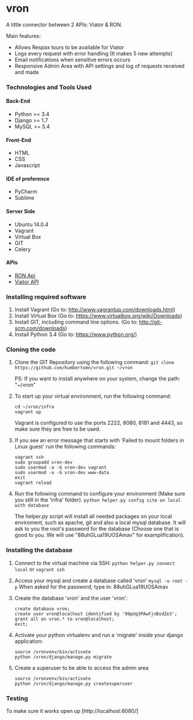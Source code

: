 # vron
A little connector between 2 APIs: Viator &amp; RON.

Main features:

- Allows Respax tours to be available for Viator
- Logs every request with error handling (It makes 5 new attempts)
- Email notifications when sensitive errors occurs
- Responsive Admin Area with API settings and log of requests received and made


### Technologies and Tools Used

#### Back-End
- Python >= 3.4
- Django >= 1.7
- MySQL >= 5.4

#### Front-End
- HTML
- CSS
- Javascript

#### IDE of preference
- PyCharm
- Sublime

#### Server Side
- Ubuntu 14.0.4
- Vagrant
- Virtual Box
- GIT
- Celery

#### APIs
- [RON Api](http://wiki.respax.com.au/respax/ron_api)
- [Viator API](http://supplierapitestharness.viatorinc.com/documentation.php)


### Installing required software

1. Install Vagrant (Go to: http://www.vagrantup.com/downloads.html)
2. Install Virtual Box (Go to: https://www.virtualbox.org/wiki/Downloads)
3. Install GIT, including command line options. (Go to: http://git-scm.com/downloads)
4. Install Python 3.4 (Go to: https://www.python.org/)


### Cloning the code

1. Clone the GIT Repository using the following command:
    `git clone https://github.com/humbertomn/vron.git ~/vron`

    PS: If you want to install anywhere on your system, change the path: "~/vron"

2. To start up your virtual environment, run the following command:
    ```
    cd ~/vron/infra
    vagrant up
    ```
    Vagrant is configured to use the ports 2222, 8080, 8181 and 4443, so make sure they are free to be used.

3. If you see an error message that starts with 'Failed to mount folders in Linux guest' run the following commands:
    ```
    vagrant ssh
    sudo groupadd vron-dev
    sudo usermod -a -G vron-dev vagrant
    sudo usermod -a -G vron-dev www-data
    exit
    vagrant reload
    ```

4. Run the following command to configure your environment (Make sure you still in the 'infra' folder).
    `python helper.py config site on local with database`

    The helper.py script will install all needed packages on your local enviroment, such as apache, git and also a local mysql database. It will ask to you the root's password for the database (Choose one that is good to you. We will use "88uhGLua19UOSAmav" for examplification).


### Installing the database
1. Connect to the virtual machine via SSH:
    `python helper.py connect local` or `vagrant ssh`

2. Access your mysql and create a database called 'vron'
    `mysql -u root -p`
    When asked for the password, type in: 88uhGLua19UOSAmav

3. Create the database 'vron' and the user 'vron':
    ```
    create database vron;
    create user vron@localhost identified by '99pUq3PAwFjnBsdZe3';
    grant all on vron.* to vron@localhost;
    exit;
    ```

4. Activate your python virtualenv and run a 'migrate' inside your django application:
    ```
    source /vronvenv/bin/activate
    python /vron/django/manage.py migrate
    ```

5. Create a superuser to be able to access the admin area
    ```
    source /vronvenv/bin/activate
    python /vron/django/manage.py createsuperuser
    ```


### Testing
To make sure it works open up [http://localhost:8080/]
